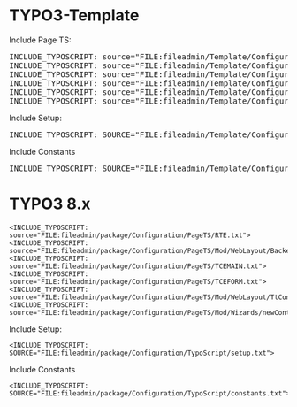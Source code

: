 # TYPO3-Template

Include Page TS:

<pre>
INCLUDE_TYPOSCRIPT: source="FILE:fileadmin/Template/Configuration/PageTS/TCEMAIN.txt"
INCLUDE_TYPOSCRIPT: source="FILE:fileadmin/Template/Configuration/PageTS/TCEFORM.txt"
INCLUDE_TYPOSCRIPT: source="FILE:fileadmin/Template/Configuration/PageTS/RTE.txt"
INCLUDE_TYPOSCRIPT: source="FILE:fileadmin/Template/Configuration/PageTS/Mod/web_layout.txt"
INCLUDE_TYPOSCRIPT: source="FILE:fileadmin/Template/Configuration/PageTS/Mod/Wizards/form.txt"
INCLUDE_TYPOSCRIPT: source="FILE:fileadmin/Template/Configuration/PageTS/Mod/Wizards/newContentElement.txt"
</pre>

Include Setup:

<pre>
INCLUDE_TYPOSCRIPT: SOURCE="FILE:fileadmin/Template/Configuration/TypoScript/setup.txt"
</pre>

Include Constants

<pre>
INCLUDE_TYPOSCRIPT: SOURCE="FILE:fileadmin/Template/Configuration/TypoScript/constants.txt"
</pre>


# TYPO3 8.x
```
<INCLUDE_TYPOSCRIPT: source="FILE:fileadmin/package/Configuration/PageTS/RTE.txt">
<INCLUDE_TYPOSCRIPT: source="FILE:fileadmin/package/Configuration/PageTS/Mod/WebLayout/BackendLayouts.txt">
<INCLUDE_TYPOSCRIPT: source="FILE:fileadmin/package/Configuration/PageTS/TCEMAIN.txt">
<INCLUDE_TYPOSCRIPT: source="FILE:fileadmin/package/Configuration/PageTS/TCEFORM.txt">
<INCLUDE_TYPOSCRIPT: source="FILE:fileadmin/package/Configuration/PageTS/Mod/WebLayout/TtContent/preview.txt">
<INCLUDE_TYPOSCRIPT: source="FILE:fileadmin/package/Configuration/PageTS/Mod/Wizards/newContentElement.txt">
```
Include Setup:

```
<INCLUDE_TYPOSCRIPT: SOURCE="FILE:fileadmin/package/Configuration/TypoScript/setup.txt">
```

Include Constants
```
<INCLUDE_TYPOSCRIPT: SOURCE="FILE:fileadmin/package/Configuration/TypoScript/constants.txt">
```



